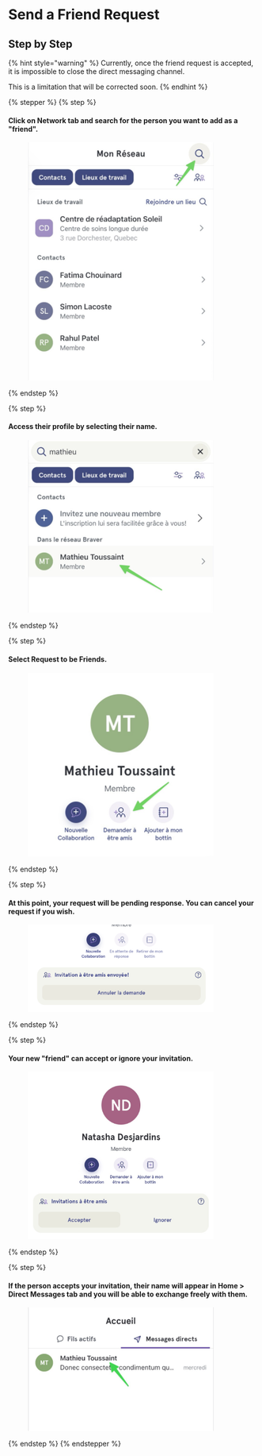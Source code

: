 # Send a Friend Request

## Step by Step

{% hint style="warning" %}
Currently, once the friend request is accepted, it is impossible to close the direct messaging channel.

This is a limitation that will be corrected soon.
{% endhint %}

{% stepper %}
{% step %}
#### Click on Network tab and search for the person you want to add as a "friend".

<div align="left"><figure><img src="../../.gitbook/assets/envoyer-une-demande-damitie - Step 2.jpeg" alt="" width="375"><figcaption></figcaption></figure></div>
{% endstep %}

{% step %}
#### Access their profile by selecting their name.

<div align="left"><figure><img src="../../.gitbook/assets/envoyer-une-demande-damitie - Step 3.jpeg" alt="" width="375"><figcaption></figcaption></figure></div>
{% endstep %}

{% step %}
#### Select Request to be Friends.

<div align="left"><figure><img src="../../.gitbook/assets/envoyer-une-demande-damitie - Step 4.jpeg" alt="" width="375"><figcaption></figcaption></figure></div>
{% endstep %}

{% step %}
#### At this point, your request will be pending response. You can cancel your request if you wish.

<div align="left"><figure><img src="../../.gitbook/assets/envoyer-une-demande-damitie - Step 5.jpeg" alt="" width="375"><figcaption></figcaption></figure></div>
{% endstep %}

{% step %}
#### Your new "friend" can accept or ignore your invitation.

<div align="left"><figure><img src="../../.gitbook/assets/envoyer-une-demande-damitie - Step 6.jpeg" alt="" width="375"><figcaption></figcaption></figure></div>
{% endstep %}

{% step %}
#### If the person accepts your invitation, their name will appear in Home > Direct Messages tab and you will be able to exchange freely with them.

<div align="left"><figure><img src="../../.gitbook/assets/envoyer-une-demande-damitie - Step 7.jpeg" alt="" width="375"><figcaption></figcaption></figure></div>
{% endstep %}
{% endstepper %}
